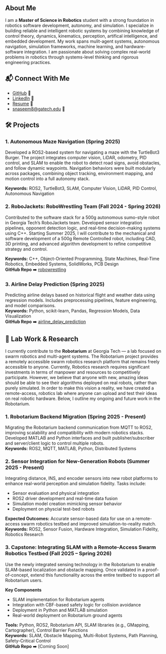 ## About Me

I am a **Master of Science in Robotics** student with a strong foundation in robotics software development, autonomy, and simulation. I specialize in building reliable and intelligent robotic systems by combining knowledge of control theory, dynamics, kinematics, perception, artifical intelligence, and embedded development. My work spans mulit-agent systems, autonomous navigation, simulation frameworks, machine learning, and hardware-software integration. I am passionate about solving complex real-world problems in robotics through systems-level thinking and rigorous engineering practices.


  
## 📬 Connect With Me

- [GitHub](https://github.com/snaseem8) 🐙
- [LinkedIn](https://www.linkedin.com/in/snaseem7/) 💼
- [Resume](./Shahmeel_Naseem_Resume.pdf) 📄
- [snaseem8@gatech.edu](mailto:snaseem8@gatech.edu) 📧


  
## 🛠️ Projects

### 1. Autonomous Maze Navigation (Spring 2025)  
Developed a ROS2-based system for navigating a maze with the TurtleBot3 Burger. The project integrates computer vision, LiDAR, odometry, PID control, and SLAM to enable the robot to detect road signs, avoid obstacles, and follow dynamic waypoints. Navigation behaviors were built modularly across packages, combining object tracking, environment mapping, and motion control into a full autonomy stack.

**Keywords:** ROS2, TurtleBot3, SLAM, Computer Vision, LiDAR, PID Control, Autonomous Navigation  

### 2. RoboJackets: RoboWrestling Team (Fall 2024 - Spring 2026)  
Contributed to the software stack for a 500g autonomous sumo-style robot in Georgia Tech’s RoboJackets team. Developed sensor integration pipelines, opponent detection logic, and real-time decision-making systems using C++. Starting Summer 2025, I will contribute to the mechanical and software development of a 500g Remote Controlled robot, including CAD, 3D printing, and advanced algorithm development to refine competitive strategy and control.

**Keywords:** C++, Object-Oriented Programming, State Machines, Real-Time Robotics, Embedded Systems, SolidWorks, PCB Design  
**GitHub Repo** ➡️ [robowrestling](https://github.com/snaseem8/robowrestling.git)

### 3. Airline Delay Prediction (Spring 2025)  
Predicting airline delays based on historical flight and weather data using regression models. Includes preprocessing pipelines, feature engineering, and model comparisons.  
**Keywords:** Python, scikit-learn, Pandas, Regression Models, Data Visualization  
**GitHub Repo** ➡️ [airline_delay_prediction](https://github.com/snaseem8/airline_delay_prediction.git)


    
## 🧪 Lab Work & Research

I currently contribute to the **Robotarium** at Georgia Tech — a lab focused on swarm robotics and multi-agent systems. The Robotarium project provides a remotely accessible swarm robotics research platform that remains freely accessible to anyone. Currently, Robotics research requires significant investments in terms of manpower and resources to competitively participate. However, we believe that anyone with new, amazing ideas should be able to see their algorithms deployed on real robots, rather than purely simulated. In order to make this vision a reality, we have created a remote-access, robotics lab where anyone can upload and test their ideas on real robotic hardware. Below, I outline my ongoing and future work in the Robotarium.

### 1. Robotarium Backend Migration (Spring 2025 - Present)  
Migrating the Robotarium backend communication from MQTT to ROS2, improving scalability and compatibility with modern robotics stacks. Developed MATLAB and Python interfaces and built publisher/subscriber and server/client logic to control multiple robots.  
**Keywords:** ROS2, MQTT, MATLAB, Python, Distributed Systems  

### 2. Sensor Integration for New-Generation Robots (Summer 2025 - Present)  
Integrating distance, INS, and encoder sensors into new robot platforms to enhance real-world perception and simulation fidelity. Tasks include:
- Sensor evaluation and physical integration  
- ROS2 driver development and real-time data fusion  
- Simulation model creation mimicking sensor behavior
- Deployment on physcial test-bed robots

**Expected Outcomes:** Accurate sensor-based data for use on a remote-access swarm robotics testbed and improved simulation-to-reality match.  
**Keywords:** ROS2, Sensor Fusion, Hardware Integration, Simulation Fidelity, Robotics Research  

### 3. Capstone: Integrating SLAM with a Remote-Access Swarm Robotics Testbed (Fall 2025 – Spring 2026)

Use the newly integrated sensing technology in the Robotarium to enable SLAM-based localization and obstacle mapping. Once validated in a proof-of-concept, extend this functionality across the entire testbed to support all Robotarium users.

**Key Components**
- SLAM implementation for Robotarium agents  
- Integration with CBF-based safety logic for collision avoidance  
- Deployment in Python and MATLAB simulation 
- Real-world deployment on Robotarium ground agents  

**Tools:** Python, ROS2, Robotarium API, SLAM libraries (e.g., GMapping, Cartographer), Control Barrier Functions  
**Keywords:** SLAM, Obstacle Mapping, Multi-Robot Systems, Path Planning, Safety-Critical Control    
**GitHub Repo** ➡️ [Coming Soon]
